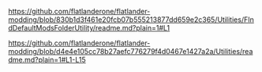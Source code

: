 https://github.com/flatlanderone/flatlander-modding/blob/830b1d3f461e20fcb07b555213877dd659e2c365/Utilities/FIndDefaultModsFolderUtility/readme.md?plain=1#L1




https://github.com/flatlanderone/flatlander-modding/blob/d4e4e105cc78b27aefc776279f4d0467e1427a2a/Utilities/readme.md?plain=1#L1-L15